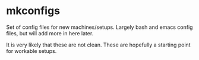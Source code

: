 mkconfigs
=========

Set of config files for new machines/setups.
Largely bash and emacs config files, but will add more in here later.

It is very likely that these are not clean.  These are hopefully a starting point for workable setups.
